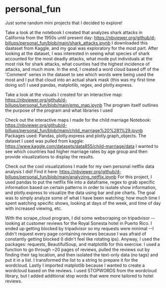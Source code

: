 # personal_fun
Just some random mini projects that I decided to explore!

Take a look at the notebook I created that analyzes shark attacks in California from the 1950s until present day: https://nbviewer.org/github/d-billups/personal_fun/blob/main/shark_attacks.ipynb
I downloaded this daataset from Kaggle, and my goal was exploratory for the most part. After looking at the dataset, I was interested in seeing what species of shark accounted for the most deadly attacks, what mode put individuals at the most risk for shark attacks, what counties had the highest incidence of attacks, and much more. In the end, I created a word cloud based off of the 'Comment' series in the dataset to see which words were being used the most and I put that cloud into an actual shark mask (this was my first time doing so!) I used pandas, matplotlib, regex, and plotly.express.

Take a look at the visuals I created for an interactive map: https://nbviewer.org/github/d-billups/personal_fun/blob/main/emp_map.ipynb
The program itself outlines the purpose of the program and what libraries I used

Check out the interactive maps I made for the child marriage Notebook:
https://nbviewer.org/github/d-billups/personal_fun/blob/main/child_marriage%20%281%29.ipynb 
Packages used: Pandas, plotly.express and plotly.graph_objects. The dataset I used was pulled from kaggle: https://www.kaggle.com/datasets/data855/child-marriage/data 
I wanted to see which countries had higher marriage rates by age group and then provide visualizations to display the results.

Check out the cool visualizations I made for my own personal netflix data analysis I did!
Find it here: https://nbviewer.org/github/d-billups/personal_fun/blob/main/analyzing_netflix.ipynb
For this project, I used pandas to put the netflix file into a dataframe, regex to grab specific information based on certain patterns in order to isolate show information, and plotly.express to visualize the data using bar and pie charts. The goal was to simply analyze some of what I have been watching: how much time I spent watching specific shows, looking at days of the week, and time of day with increased viewing, etc.

With the scrape_cloud program, I did some webscraping on tripadvisor --looking at customer reviews for the Royal Sonesta hotel in Puerto Rico. I ended up getting blocked by tripadvisor so my requests were minimal --I didn't request every page containing reviews because I was afraid of constantly getting blocked (I didn't feel like rotating ips). Anyway, I used the packages: requests, BeautifulSoup, and matplotlib for this exercise. I used a function to go through ~20 pages of reviews, pulled the reviews out by finding their tag location, and then isolated the text-only data (no tags) and put it in a list. I transformed the list to a string to prepare it for the wordcloud. Lastly I imported matplotlib because I wanted to create a wordcloud based on the reviews. I used STOPWORDS from the wordcloud library, but I added additional stop words that were more tailored to hotel reviews.

